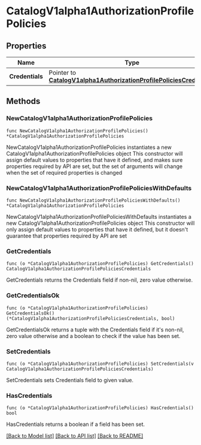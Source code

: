 # CatalogV1alpha1AuthorizationProfilePolicies

## Properties

Name | Type | Description | Notes
------------ | ------------- | ------------- | -------------
**Credentials** | Pointer to [**CatalogV1alpha1AuthorizationProfilePoliciesCredentials**](CatalogV1alpha1AuthorizationProfilePoliciesCredentials.md) |  | [optional] 

## Methods

### NewCatalogV1alpha1AuthorizationProfilePolicies

`func NewCatalogV1alpha1AuthorizationProfilePolicies() *CatalogV1alpha1AuthorizationProfilePolicies`

NewCatalogV1alpha1AuthorizationProfilePolicies instantiates a new CatalogV1alpha1AuthorizationProfilePolicies object
This constructor will assign default values to properties that have it defined,
and makes sure properties required by API are set, but the set of arguments
will change when the set of required properties is changed

### NewCatalogV1alpha1AuthorizationProfilePoliciesWithDefaults

`func NewCatalogV1alpha1AuthorizationProfilePoliciesWithDefaults() *CatalogV1alpha1AuthorizationProfilePolicies`

NewCatalogV1alpha1AuthorizationProfilePoliciesWithDefaults instantiates a new CatalogV1alpha1AuthorizationProfilePolicies object
This constructor will only assign default values to properties that have it defined,
but it doesn't guarantee that properties required by API are set

### GetCredentials

`func (o *CatalogV1alpha1AuthorizationProfilePolicies) GetCredentials() CatalogV1alpha1AuthorizationProfilePoliciesCredentials`

GetCredentials returns the Credentials field if non-nil, zero value otherwise.

### GetCredentialsOk

`func (o *CatalogV1alpha1AuthorizationProfilePolicies) GetCredentialsOk() (*CatalogV1alpha1AuthorizationProfilePoliciesCredentials, bool)`

GetCredentialsOk returns a tuple with the Credentials field if it's non-nil, zero value otherwise
and a boolean to check if the value has been set.

### SetCredentials

`func (o *CatalogV1alpha1AuthorizationProfilePolicies) SetCredentials(v CatalogV1alpha1AuthorizationProfilePoliciesCredentials)`

SetCredentials sets Credentials field to given value.

### HasCredentials

`func (o *CatalogV1alpha1AuthorizationProfilePolicies) HasCredentials() bool`

HasCredentials returns a boolean if a field has been set.


[[Back to Model list]](../README.md#documentation-for-models) [[Back to API list]](../README.md#documentation-for-api-endpoints) [[Back to README]](../README.md)


